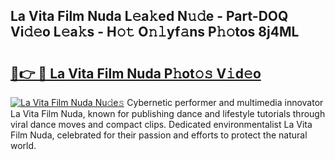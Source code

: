 ## La Vita Film Nuda L𝚎a𝚔ed N𝚞𝚍e - Part-DOQ Vi𝚍𝚎o L𝚎a𝚔s - H𝚘𝚝 O𝚗𝚕yf𝚊ns P𝚑𝚘tos 8j4ML

# <h2><a href="http://kf0fyy4.oniu.top/?m=La+Vita+Film+Nuda">🔗👉 🔴 La Vita Film Nuda P𝚑ot𝚘𝚜 V𝚒d𝚎o</a></h2>

[![La Vita Film Nuda Nu𝚍e𝚜](https://i.imgur.com/0qMVB7G.gif)](http://kf0fyy4.oniu.top/?m=La+Vita+Film+Nuda)
Cybernetic performer and multimedia innovator La Vita Film Nuda, known for publishing dance and lifestyle tutorials through viral dance moves and compact clips. Dedicated environmentalist La Vita Film Nuda, celebrated for their passion and efforts to protect the natural world.  
